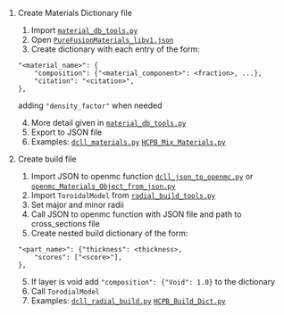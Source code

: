 1. Create Materials Dictionary file
    1. Import [`material_db_tools.py`](https://github.com/svalinn/fusion-material-db/blob/main/material-db-tools/material_db_tools.py)
    2. Open [`PureFusionMaterials_libv1.json`](https://github.com/svalinn/fusion-material-db/blob/main/db-outputs/PureFusionMaterials_libv1.json)
    3. Create dictionary with each entry of the form:     
    ```
    "<material_name>": {
        "composition": {"<material_component>": <fraction>, ...},
        "citation": "<citation>",
    },
    ```
    adding `"density_factor"` when needed
    
    4. More detail given in [`material_db_tools.py`](https://github.com/svalinn/fusion-material-db/blob/main/material-db-tools/material_db_tools.py)
    5. Export to JSON file
    6. Examples: [`dcll_materials.py`](https://github.com/svalinn/radial_build_tools/tree/main/examples/dcll_hcpb_examples/dcll_radial_build_example/dcll_materials.py) [`HCPB_Mix_Materials.py`]()
2. Create build file
    1. Import JSON to openmc function [`dcll_json_to_openmc.py`](https://github.com/svalinn/radial_build_tools/tree/main/examples/dcll_hcpb_examples/dcll_radial_build_example/dcll_json_to_openmc.py) or [`openmc_Materials_Object_from_json.py`]()
    2. Import `ToroidalModel` from [`radial_build_tools.py`](https://github.com/svalinn/radial_build_tools/blob/main/radial_build_tools.py)
    2. Set major and minor radii 
    3. Call JSON to openmc function with JSON file and path to cross_sections file
    4. Create nested build dictionary of the form:
    ```
    "<part_name>": {"thickness": <thickness>,
        "scores": ["<score>"],
    },
    ``` 
    5. If layer is void add `"composition": {"Void": 1.0}` to the dictionary
    6. Call `TorodialModel`
    7. Examples: [`dcll_radial_build.py`](https://github.com/svalinn/radial_build_tools/tree/main/examples/dcll_hcpb_examples/dcll_radial_build_example/dcll_radial_build.py) [`HCPB_Build_Dict.py`]()